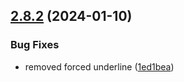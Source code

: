 ## [2.8.2](https://github.com/italia/bootstrap-italia/compare/v2.8.1...v2.8.2) (2024-01-10)

### Bug Fixes

* removed forced underline ([1ed1bea](https://github.com/italia/bootstrap-italia/commit/1ed1bea3cc3fe0c003c65b73ea428fc0e59c0174))